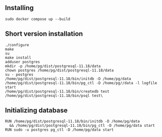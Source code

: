  ## Installing
 `sudo docker compose up --build`

## Short version installation
```console
./configure
make
su
make install
adduser postgres
mkdir -p /home/pg/dist/postgresql-11.18/data
chown postgres /home/pg/dist/postgresql-11.18/data
su - postgres
/home/pg/dist/postgresql-11.18/bin/initdb -D /home/pg/data
/home/pg/dist/postgresql-11.18/bin/pg_ctl -D /home/pg//data -l logfile start
/home/pg/dist/postgresql-11.18/bin/createdb test
/home/pg/dist/postgresql-11.18/bin/psql test\
```

## Initializing database
```docker
RUN /home/pg/dist/postgresql-11.18/bin/initdb -D /home/pg/data 
  && /home/pg/dist/postgresql-11.18/bin/pg_ctl -D /home/pg/data start
RUN sudo -u postgres pg_ctl -D /home/pg/data start
```